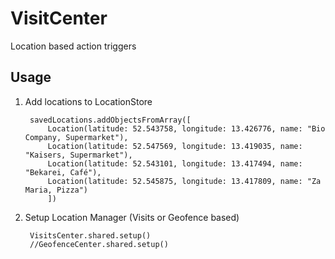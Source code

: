 VisitCenter
===========

Location based action triggers

## Usage

1. Add locations to LocationStore

        savedLocations.addObjectsFromArray([
            Location(latitude: 52.543758, longitude: 13.426776, name: "Bio Company, Supermarket"),
            Location(latitude: 52.547569, longitude: 13.419035, name: "Kaisers, Supermarket"),
            Location(latitude: 52.543101, longitude: 13.417494, name: "Bekarei, Café"),
            Location(latitude: 52.545875, longitude: 13.417809, name: "Za Maria, Pizza")
            ])

2. Setup Location Manager (Visits or Geofence based)

        VisitsCenter.shared.setup()
        //GeofenceCenter.shared.setup()